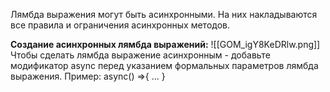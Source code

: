 Лямбда выражения могут быть асинхронными. На них накладываются все правила и ограничения асинхронных методов.

**Создание асинхронных лямбда выражений:**
![[GOM_igY8KeDRlw.png]]
Чтобы сделать лямбда выражение асинхронным - добавьте модификатор async перед указанием формальных параметров лямбда выражения. Пример: async() =>{ ... }